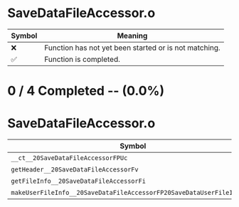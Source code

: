 # SaveDataFileAccessor.o
| Symbol | Meaning 
| ------------- | ------------- 
| :x: | Function has not yet been started or is not matching. 
| :white_check_mark: | Function is completed. 


# 0 / 4 Completed -- (0.0%)
# SaveDataFileAccessor.o
| Symbol | Decompiled? |
| ------------- | ------------- |
| `__ct__20SaveDataFileAccessorFPUc` | :x: |
| `getHeader__20SaveDataFileAccessorFv` | :x: |
| `getFileInfo__20SaveDataFileAccessorFi` | :x: |
| `makeUserFileInfo__20SaveDataFileAccessorFP20SaveDataUserFileInfoPCc` | :x: |
